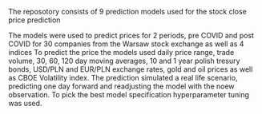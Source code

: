 The reposotory consists of 9 prediction models used for the stock close price prediction

The models were used to predict prices for 2 periods, pre COVID and post COVID for 30 companies from the Warsaw stock exchange as well as 4 indices
To predict the price the models used daily price range, trade volume, 30, 60, 120 day moving averages, 10 and 1 year polish tresury bonds, USD/PLN and EUR/PLN exchange rates, gold and oil prices as well as CBOE Volatility index.
The prediction simulated a real life scenario, predicting one day forward and readjusting the model with the noew observation.
To pick the best model specification hyperparameter tuning was used.
